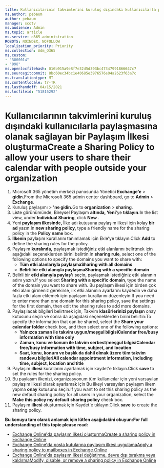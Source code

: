 ```yaml
---
title: Kullanıcılarının takvimlerini kuruluş dışındaki kullanıcılarla paylaşmasına olanak sağlayan bir Paylaşım İlkesi oluşturma
ms.author: pebaum
author: pebaum
manager: scotv
ms.audience: Admin
ms.topic: article
ms.service: o365-administration
ROBOTS: NOINDEX, NOFOLLOW
localization_priority: Priority
ms.collection: Adm_O365
ms.custom:
- "3800014"
- "898"
ms.openlocfilehash: 016b915a9e8f7e32d5d393bc47347991866647c7
ms.sourcegitcommit: 8bc60ec34bc1e40685e3976576e04a2623f63a7c
ms.translationtype: MT
ms.contentlocale: tr-TR
ms.lasthandoff: 04/15/2021
ms.locfileid: "51816292"
---
```

# <a name="create-a-sharing-policy-to-allow-your-users-to-share-their-calendar-with-people-outside-your-organization"></a><span data-ttu-id="a06de-102">Kullanıcılarının takvimlerini kuruluş dışındaki kullanıcılarla paylaşmasına olanak sağlayan bir Paylaşım İlkesi oluşturma</span><span class="sxs-lookup"><span data-stu-id="a06de-102">Create a Sharing Policy to allow your users to share their calendar with people outside your organization</span></span>

1. <span data-ttu-id="a06de-103">Microsoft 365 yönetim merkezi panosunda Yönetici **Exchange'e**  >  **gidin.**</span><span class="sxs-lookup"><span data-stu-id="a06de-103">From the Microsoft 365 admin center dashboard, go to **Admin** > **Exchange**.</span></span>
2. <span data-ttu-id="a06de-104">Kuruluş paylaşımı  >  **'ne gidin.**</span><span class="sxs-lookup"><span data-stu-id="a06de-104">Go to **organization** > **sharing**.</span></span>
3. <span data-ttu-id="a06de-105">Liste görünümünde, Bireysel Paylaşım **altında, Yeni**'ye **tıklayın.**</span><span class="sxs-lookup"><span data-stu-id="a06de-105">In the list view, under **Individual Sharing**, click **New** .</span></span>
4. <span data-ttu-id="a06de-106">Yeni **paylaşım ilkesinde,** İlke adı kutusuna paylaşım ilkesi için kolay **bir ad** yazın.</span><span class="sxs-lookup"><span data-stu-id="a06de-106">In **new sharing policy**, type a friendly name for the sharing policy in the **Policy name** box.</span></span>
5. <span data-ttu-id="a06de-107">**İlkenin** paylaşım kurallarını tanımlamak için Ekle'ye tıklayın.</span><span class="sxs-lookup"><span data-stu-id="a06de-107">Click **Add**  to define the sharing rules for the policy.</span></span>
6. <span data-ttu-id="a06de-108">Paylaşım **kuralında,** paylaşmak istediğiniz etki alanlarını belirtmek için aşağıdaki seçeneklerden birini belirtin:</span><span class="sxs-lookup"><span data-stu-id="a06de-108">In **sharing rule**, select one of the following options to specify the domains you want to share with:</span></span>
    - <span data-ttu-id="a06de-109">**Tüm etki alanlarıyla paylaşma**</span><span class="sxs-lookup"><span data-stu-id="a06de-109">**Sharing with all domains**</span></span>
    - <span data-ttu-id="a06de-110">**Belirli bir etki alanıyla paylaşma**</span><span class="sxs-lookup"><span data-stu-id="a06de-110">**Sharing with a specific domain**</span></span>
8. <span data-ttu-id="a06de-111">Belirli bir **etki alanıyla paylaş'ı** seçin, paylaşmak istediğiniz etki alanının adını yazın.</span><span class="sxs-lookup"><span data-stu-id="a06de-111">If you select **Sharing with a specific domain**, type the name of the domain you want to share with.</span></span> <span data-ttu-id="a06de-112">Bu paylaşım ilkesi için birden çok etki alanı girmeniz gerekirse, ilk etki alanının ayarlarını kaydedin ve daha fazla etki alanı eklemek için paylaşım kurallarını düzenleyin.</span><span class="sxs-lookup"><span data-stu-id="a06de-112">If you need to enter more than one domain for this sharing policy, save the settings for the first domain, then edit the sharing rules to add more domains.</span></span>
9. <span data-ttu-id="a06de-113">Paylaşılacak bilgileri belirtmek için, Takvim **klasörlerinizi paylaşın** onay kutusunu seçin ve sonra da aşağıdaki seçeneklerden birini belirtin:</span><span class="sxs-lookup"><span data-stu-id="a06de-113">To specify the information that can be shared, select the **Share your calendar folder** check box, and then select one of the following options:</span></span>
    - <span data-ttu-id="a06de-114">**Yalnızca zaman ile takvim uygun/meşgul bilgisi**</span><span class="sxs-lookup"><span data-stu-id="a06de-114">**Calendar free/busy information with time only**</span></span>
    - <span data-ttu-id="a06de-115">**Zaman, konu ve konum ile takvim serbest/meşgul bilgisi**</span><span class="sxs-lookup"><span data-stu-id="a06de-115">**Calendar free/busy information with time, subject, and location**</span></span>
    - <span data-ttu-id="a06de-116">**Saat, konu, konum ve başlık da dahil olmak üzere tüm takvim randevu bilgileri**</span><span class="sxs-lookup"><span data-stu-id="a06de-116">**All calendar appointment information, including time, subject, location and title**</span></span>
11. <span data-ttu-id="a06de-117">Paylaşım **ilkesi** kurallarını ayarlamak için kaydet'e tıklayın.</span><span class="sxs-lookup"><span data-stu-id="a06de-117">Click **save** to set the rules for the sharing policy.</span></span>
12. <span data-ttu-id="a06de-118">Bu paylaşım ilkenizi, organizasyonum tüm kullanıcılar için yeni varsayılan paylaşım ilkesi olarak ayarlamak için Bu ilkeyi varsayılan paylaşım ilkem yapma **onay** kutusunu seçin.</span><span class="sxs-lookup"><span data-stu-id="a06de-118">If you want to set this sharing policy as the new default sharing policy for all users in your organization, select the **Make this policy my default sharing policy** check box.</span></span>
13. <span data-ttu-id="a06de-119">Paylaşım **ilkesi** oluşturmak için Kaydet'e tıklayın.</span><span class="sxs-lookup"><span data-stu-id="a06de-119">Click **save** to create the sharing policy.</span></span>  

<span data-ttu-id="a06de-120">**Bu konuyu tam olarak anlamak için lütfen aşağıdakini okuyun:**</span><span class="sxs-lookup"><span data-stu-id="a06de-120">**For full understanding of this topic please read:**</span></span>

- [<span data-ttu-id="a06de-121">Exchange Online'da paylaşım ilkesi oluşturma</span><span class="sxs-lookup"><span data-stu-id="a06de-121">Create a sharing policy in Exchange Online</span></span>](https://docs.microsoft.com/exchange/sharing/sharing-policies/create-a-sharing-policy)
- [<span data-ttu-id="a06de-122">Exchange Online'da posta kutularına paylaşım ilkesi uygulama</span><span class="sxs-lookup"><span data-stu-id="a06de-122">Apply a sharing policy to mailboxes in Exchange Online</span></span>](https://docs.microsoft.com/exchange/sharing/sharing-policies/apply-a-sharing-policy)
- [<span data-ttu-id="a06de-123">Exchange Online'da paylaşım ilkesi değiştirme, devre dışı bırakma veya kaldırma</span><span class="sxs-lookup"><span data-stu-id="a06de-123">Modify, disable, or remove a sharing policy in Exchange Online</span></span>](https://docs.microsoft.com/exchange/sharing/sharing-policies/modify-a-sharing-policy)